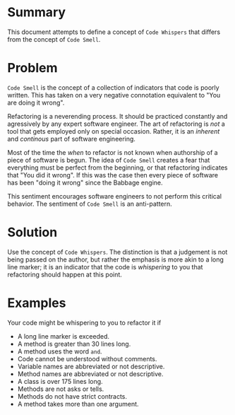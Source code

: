 # Summary
This document attempts to define a concept of `Code Whispers` that differs from the concept of `Code Smell`.

# Problem
`Code Smell` is the concept of a collection of indicators that code is poorly written. This has taken on a very negative connotation equivalent to "You are doing it wrong".  

Refactoring is a neverending process. It should be practiced constantly and agressively by any expert software engineer. The art of refactoring is *not* a tool that gets employed only on special occasion. Rather, it is an *inherent* and *continous* part of software engineering.

Most of the time the *when* to refactor is not known when authorship of a piece of software is begun.  The idea of `Code Smell` creates a fear that everything must be perfect from the beginning, or that refactoring indicates that "You did it wrong". If this was the case then every piece of software has been "doing it wrong" since the Babbage engine. 

This sentiment encourages software engineers to not perform this critical behavior. The sentiment of `Code Smell` is an anti-pattern.

# Solution
Use the concept of `Code Whispers`. The distinction is that a judgement is not being passed on the author, but rather the emphasis is more akin to a long line marker; it is an indicator that the code is *whispering* to you that refactoring should happen at this point.

# Examples
Your code might be whispering to you to refactor it if
* A long line marker is exceeded.
* A method is greater than 30 lines long.
* A method uses the word `and`.
* Code cannot be understood without comments.
* Variable names are abbreviated or not descriptive.
* Method names are abbreviated or not descriptive.
* A class is over 175 lines long.
* Methods are not asks or tells.
* Methods do not have strict contracts.
* A method takes more than one argument.
